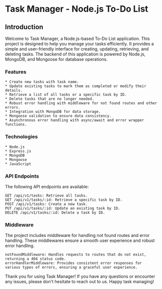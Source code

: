 # Task Manager - Node.js To-Do List

## Introduction

Welcome to Task Manager, a Node.js-based To-Do List application. This project is designed to help you manage your tasks efficiently. It provides a simple and user-friendly interface for creating, updating, retrieving, and deleting tasks. The backend of this application is powered by Node.js, MongoDB, and Mongoose for database operations.

### Features

    * Create new tasks with task name.
    * Update existing tasks to mark them as completed or modify their details.
    * Retrieve a list of all tasks or a specific task by ID.
    * Delete tasks that are no longer needed.
    * Robust error handling with middleware for not found routes and other errors.
    * Integration with MongoDB for data storage.
    * Mongoose validation to ensure data consistency.
    * Asynchronous error handling with async/await and error wrapper functions.

### Technologies

    * Node.js
    * Express.js
    * MongoDB
    * Mongoose
    * JavaScript

### API Endpoints

The following API endpoints are available:

    GET /api/v1/tasks: Retrieve all tasks.
    GET /api/v1/tasks/:id: Retrieve a specific task by ID.
    POST /api/v1/tasks: Create a new task.
    PUT /api/v1/tasks/:id: Update an existing task by ID.
    DELETE /api/v1/tasks/:id: Delete a task by ID.

### Middleware

The project includes middleware for handling not found routes and error handling. These middlewares ensure a smooth user experience and robust error handling.

    notFoundMiddleware: Handles requests to routes that do not exist, returning a 404 status code.
    errorHandlerMiddleware: Provides consistent error responses for various types of errors, ensuring a graceful user experience.

Thank you for using Task Manager! If you have any questions or encounter any issues, please don't hesitate to reach out to us. Happy task managing!
